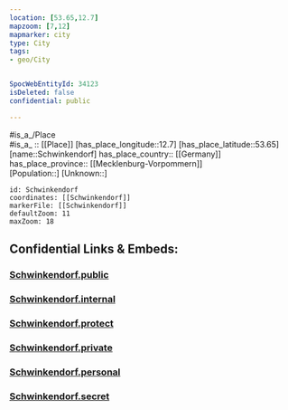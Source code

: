 ```yaml
---
location: [53.65,12.7] 
mapzoom: [7,12] 
mapmarker: city 
type: City
tags:
- geo/City


SpocWebEntityId: 34123
isDeleted: false
confidential: public

---
```

#is_a_/Place  
#is_a_ :: [[Place]] 
[has_place_longitude::12.7] 
[has_place_latitude::53.65] 
[name::Schwinkendorf] 
has_place_country:: [[Germany]]  
has_place_province:: [[Mecklenburg-Vorpommern]]  
[Population::] 
[Unknown::] 


```leaflet
id: Schwinkendorf
coordinates: [[Schwinkendorf]] 
markerFile: [[Schwinkendorf]] 
defaultZoom: 11 
maxZoom: 18
```


## Confidential Links & Embeds: 

### [Schwinkendorf.public](/_public/\Earth\Continent\Europe\Europe~Central\Germany\Germany~East\Mecklenburg-Vorpommern\counties~MV\Mecklenb_Seen\cities~Mecklenb_Seen\Waren,Seen\boroughs~Waren,Seen\MoltzowSchwinkendorf.public.md) 

### [Schwinkendorf.internal](/_internal/\Earth\Continent\Europe\Europe~Central\Germany\Germany~East\Mecklenburg-Vorpommern\counties~MV\Mecklenb_Seen\cities~Mecklenb_Seen\Waren,Seen\boroughs~Waren,Seen\MoltzowSchwinkendorf.internal.md) 

### [Schwinkendorf.protect](/_protect/\Earth\Continent\Europe\Europe~Central\Germany\Germany~East\Mecklenburg-Vorpommern\counties~MV\Mecklenb_Seen\cities~Mecklenb_Seen\Waren,Seen\boroughs~Waren,Seen\MoltzowSchwinkendorf.protect.md) 

### [Schwinkendorf.private](/_private/\Earth\Continent\Europe\Europe~Central\Germany\Germany~East\Mecklenburg-Vorpommern\counties~MV\Mecklenb_Seen\cities~Mecklenb_Seen\Waren,Seen\boroughs~Waren,Seen\MoltzowSchwinkendorf.private.md) 

### [Schwinkendorf.personal](/_personal/\Earth\Continent\Europe\Europe~Central\Germany\Germany~East\Mecklenburg-Vorpommern\counties~MV\Mecklenb_Seen\cities~Mecklenb_Seen\Waren,Seen\boroughs~Waren,Seen\MoltzowSchwinkendorf.personal.md) 

### [Schwinkendorf.secret](/_secret/\Earth\Continent\Europe\Europe~Central\Germany\Germany~East\Mecklenburg-Vorpommern\counties~MV\Mecklenb_Seen\cities~Mecklenb_Seen\Waren,Seen\boroughs~Waren,Seen\MoltzowSchwinkendorf.secret.md)

